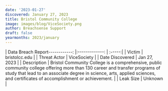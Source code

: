 ```yaml
---
date: '2023-01-27'
discovered: January 27, 2023
title: Bristol Community College
image: images/blog/ViceSociety.png
author: Breachsense Support
draft: false
yearmonths: 2023/january
---
```


| Data Breach Report------------:     |:-------------:    | :-----:|
| Victim      | bristolcc.edu      | 
| Threat Actor      | ViceSociety      | 
| Date Discovered      | Jan 27, 2023      | 
| Description      | Bristol Community College is a comprehensive, public community college offering more than 130 career and transfer programs of study that lead to an associate degree in science, arts, applied sciences, and certificates of accomplishment or achievement.      | 
| Leak Size      | Unknown      | 

